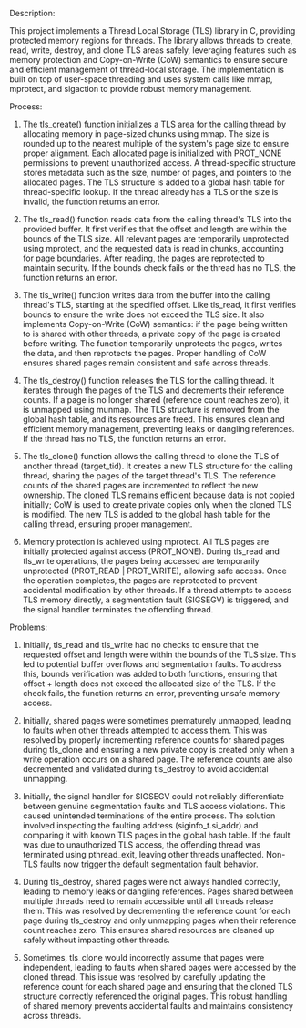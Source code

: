 Description:

This project implements a Thread Local Storage (TLS) library in C, providing protected memory regions for threads. The library allows threads to create, read, write, destroy, and clone TLS areas safely, leveraging features such as memory protection and Copy-on-Write (CoW) semantics to ensure secure and efficient management of thread-local storage. The implementation is built on top of user-space threading and uses system calls like mmap, mprotect, and sigaction to provide robust memory management.



Process:

1) The tls_create() function initializes a TLS area for the calling thread by allocating memory in page-sized chunks using mmap. The size is rounded up to the nearest multiple of the system's page size to ensure proper alignment. Each allocated page is initialized with PROT_NONE permissions to prevent unauthorized access. A thread-specific structure stores metadata such as the size, number of pages, and pointers to the allocated pages. The TLS structure is added to a global hash table for thread-specific lookup. If the thread already has a TLS or the size is invalid, the function returns an error.

2) The tls_read() function reads data from the calling thread's TLS into the provided buffer. It first verifies that the offset and length are within the bounds of the TLS size. All relevant pages are temporarily unprotected using mprotect, and the requested data is read in chunks, accounting for page boundaries. After reading, the pages are reprotected to maintain security. If the bounds check fails or the thread has no TLS, the function returns an error.

3) The tls_write() function writes data from the buffer into the calling thread's TLS, starting at the specified offset. Like tls_read, it first verifies bounds to ensure the write does not exceed the TLS size. It also implements Copy-on-Write (CoW) semantics: if the page being written to is shared with other threads, a private copy of the page is created before writing. The function temporarily unprotects the pages, writes the data, and then reprotects the pages. Proper handling of CoW ensures shared pages remain consistent and safe across threads.

4) The tls_destroy() function releases the TLS for the calling thread. It iterates through the pages of the TLS and decrements their reference counts. If a page is no longer shared (reference count reaches zero), it is unmapped using munmap. The TLS structure is removed from the global hash table, and its resources are freed. This ensures clean and efficient memory management, preventing leaks or dangling references. If the thread has no TLS, the function returns an error.

5) The tls_clone() function allows the calling thread to clone the TLS of another thread (target_tid). It creates a new TLS structure for the calling thread, sharing the pages of the target thread's TLS. The reference counts of the shared pages are incremented to reflect the new ownership. The cloned TLS remains efficient because data is not copied initially; CoW is used to create private copies only when the cloned TLS is modified. The new TLS is added to the global hash table for the calling thread, ensuring proper management.

6) Memory protection is achieved using mprotect. All TLS pages are initially protected against access (PROT_NONE). During tls_read and tls_write operations, the pages being accessed are temporarily unprotected (PROT_READ | PROT_WRITE), allowing safe access. Once the operation completes, the pages are reprotected to prevent accidental modification by other threads. If a thread attempts to access TLS memory directly, a segmentation fault (SIGSEGV) is triggered, and the signal handler terminates the offending thread.


Problems:

1) Initially, tls_read and tls_write had no checks to ensure that the requested offset and length were within the bounds of the TLS size. This led to potential buffer overflows and segmentation faults. To address this, bounds verification was added to both functions, ensuring that offset + length does not exceed the allocated size of the TLS. If the check fails, the function returns an error, preventing unsafe memory access.

2) Initially, shared pages were sometimes prematurely unmapped, leading to faults when other threads attempted to access them. This was resolved by properly incrementing reference counts for shared pages during tls_clone and ensuring a new private copy is created only when a write operation occurs on a shared page. The reference counts are also decremented and validated during tls_destroy to avoid accidental unmapping.

3) Initially, the signal handler for SIGSEGV could not reliably differentiate between genuine segmentation faults and TLS access violations. This caused unintended terminations of the entire process. The solution involved inspecting the faulting address (siginfo_t.si_addr) and comparing it with known TLS pages in the global hash table. If the fault was due to unauthorized TLS access, the offending thread was terminated using pthread_exit, leaving other threads unaffected. Non-TLS faults now trigger the default segmentation fault behavior.

4) During tls_destroy, shared pages were not always handled correctly, leading to memory leaks or dangling references. Pages shared between multiple threads need to remain accessible until all threads release them. This was resolved by decrementing the reference count for each page during tls_destroy and only unmapping pages when their reference count reaches zero. This ensures shared resources are cleaned up safely without impacting other threads.

5) Sometimes, tls_clone would incorrectly assume that pages were independent, leading to faults when shared pages were accessed by the cloned thread. This issue was resolved by carefully updating the reference count for each shared page and ensuring that the cloned TLS structure correctly referenced the original pages. This robust handling of shared memory prevents accidental faults and maintains consistency across threads.